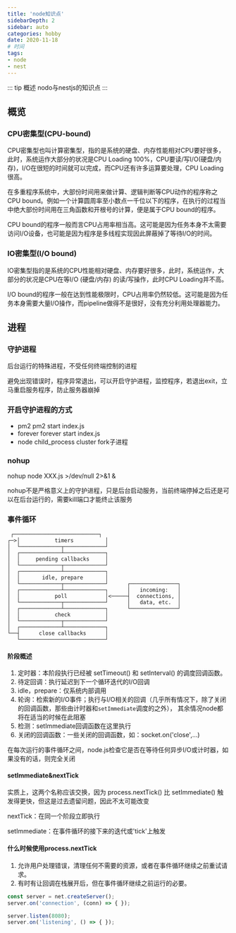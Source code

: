 ```yaml
---
title: 'node知识点'
sidebarDepth: 2
sidebar: auto
categories: hobby
date: 2020-11-18
# 时间
tags:
- node
- nest
---
```


::: tip 概述
nodo与nestjs的知识点
:::

<!-- more -->


## 概览

### CPU密集型(CPU-bound)
CPU密集型也叫计算密集型，指的是系统的硬盘、内存性能相对CPU要好很多，此时，系统运作大部分的状况是CPU Loading 100%，CPU要读/写I/O(硬盘/内存)，I/O在很短的时间就可以完成，而CPU还有许多运算要处理，CPU Loading很高。

在多重程序系统中，大部份时间用来做计算、逻辑判断等CPU动作的程序称之CPU bound。例如一个计算圆周率至小数点一千位以下的程序，在执行的过程当中绝大部份时间用在三角函数和开根号的计算，便是属于CPU bound的程序。

CPU bound的程序一般而言CPU占用率相当高。这可能是因为任务本身不太需要访问I/O设备，也可能是因为程序是多线程实现因此屏蔽掉了等待I/O的时间。

### IO密集型(I/O bound)
IO密集型指的是系统的CPU性能相对硬盘、内存要好很多，此时，系统运作，大部分的状况是CPU在等I/O (硬盘/内存) 的读/写操作，此时CPU Loading并不高。

I/O bound的程序一般在达到性能极限时，CPU占用率仍然较低。这可能是因为任务本身需要大量I/O操作，而pipeline做得不是很好，没有充分利用处理器能力。

## 进程
### 守护进程
后台运行的特殊进程，不受任何终端控制的进程

避免出现错误时，程序异常退出，可以开启守护进程，监控程序，若退出exit，立马重启服务程序，防止服务器崩掉

### 开启守护进程的方式
* pm2 pm2 start index.js
* forever forever start index.js
* node child_process cluster fork子进程

### nohup
nohup node XXX.js >/dev/null 2>&1 &

nohup不是严格意义上的守护进程，只是后台启动服务，当前终端停掉之后还是可以在后台运行的，需要kill端口才能终止该服务


### 事件循环
```
 ┌───────────────────────────┐
┌─>│           timers          │
│  └─────────────┬─────────────┘
│  ┌─────────────┴─────────────┐
│  │     pending callbacks     │
│  └─────────────┬─────────────┘
│  ┌─────────────┴─────────────┐
│  │       idle, prepare       │
│  └─────────────┬─────────────┘      ┌───────────────┐
│  ┌─────────────┴─────────────┐      │   incoming:   │
│  │           poll            │<─────┤  connections, │
│  └─────────────┬─────────────┘      │   data, etc.  │
│  ┌─────────────┴─────────────┐      └───────────────┘
│  │           check           │
│  └─────────────┬─────────────┘
│  ┌─────────────┴─────────────┐
└──┤      close callbacks      │
   └───────────────────────────┘
```

#### 阶段概述
1. 定时器：本阶段执行已经被 setTimeout() 和 setInterval() 的调度回调函数。
2. 待定回调：执行延迟到下一个循环迭代的I/O回调
3. idle，prepare：仅系统内部调用
4. 轮询：检索新的I/O事件；执行与I/O相关的回调（几乎所有情况下，除了关闭的回调函数，那些由计时器和`setImmediate`调度的之外），
其余情况node都将在适当的时候在此阻塞
5. 检测：setImmediate回调函数在这里执行
6. 关闭的回调函数：一些关闭的回调函数，如：socket.on('close',...)

在每次运行的事件循环之间，node.js检查它是否在等待任何异步I/O或计时器，如果没有的话，则完全关闭

#### setImmediate&nextTick
实质上，这两个名称应该交换，因为 process.nextTick() 比 setImmediate() 触发得更快，但这是过去遗留问题，因此不太可能改变

nextTick：在同一个阶段立即执行

setImmediate：在事件循环的接下来的迭代或'tick'上触发

#### 什么时候使用process.nextTick
1. 允许用户处理错误，清理任何不需要的资源，或者在事件循环继续之前重试请求。
2. 有时有让回调在栈展开后，但在事件循环继续之前运行的必要。

```js
const server = net.createServer();
server.on('connection', (conn) => { });

server.listen(8080);
server.on('listening', () => { });
```








